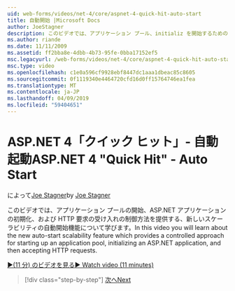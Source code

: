 ```yaml
---
uid: web-forms/videos/net-4/core/aspnet-4-quick-hit-auto-start
title: 自動開始 |Microsoft Docs
author: JoeStagner
description: このビデオでは、アプリケーション プール、initializ を開始するための制御方法を提供する、新しいスケーラビリティの自動開始機能について学びます.
ms.author: riande
ms.date: 11/11/2009
ms.assetid: ff2bba8e-4dbb-4b73-95fe-0bba17152ef5
msc.legacyurl: /web-forms/videos/net-4/core/aspnet-4-quick-hit-auto-start
msc.type: video
ms.openlocfilehash: c1e0a596cf9928ebf8447dc1aaa1dbeac85c8605
ms.sourcegitcommit: 0f1119340e4464720cfd16d0ff15764746ea1fea
ms.translationtype: MT
ms.contentlocale: ja-JP
ms.lasthandoff: 04/09/2019
ms.locfileid: "59404651"
---
```

# <a name="aspnet-4-quick-hit---auto-start"></a><span data-ttu-id="e27fa-103">ASP.NET 4「クイック ヒット」- 自動起動</span><span class="sxs-lookup"><span data-stu-id="e27fa-103">ASP.NET 4 "Quick Hit" - Auto Start</span></span>

<span data-ttu-id="e27fa-104">によって[Joe Stagner](https://github.com/JoeStagner)</span><span class="sxs-lookup"><span data-stu-id="e27fa-104">by [Joe Stagner](https://github.com/JoeStagner)</span></span>

<span data-ttu-id="e27fa-105">このビデオでは、アプリケーション プールの開始、ASP.NET アプリケーションの初期化、および HTTP 要求の受け入れの制御方法を提供する、新しいスケーラビリティの自動開始機能について学びます。</span><span class="sxs-lookup"><span data-stu-id="e27fa-105">In this video you will learn about the new auto-start scalability feature which provides a controlled approach for starting up an application pool, initializing an ASP.NET application, and then accepting HTTP requests.</span></span> 

[<span data-ttu-id="e27fa-106">&#9654;(11 分) のビデオを見る</span><span class="sxs-lookup"><span data-stu-id="e27fa-106">&#9654; Watch video (11 minutes)</span></span>](https://channel9.msdn.com/Blogs/ASP-NET-Site-Videos/aspnet-4-quick-hit-auto-start)

> [!div class="step-by-step"]
> [<span data-ttu-id="e27fa-107">次へ</span><span class="sxs-lookup"><span data-stu-id="e27fa-107">Next</span></span>](aspnet-4-quick-hit-clean-webconfig-files.md)
